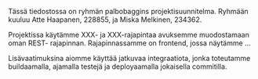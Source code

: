 Tässä tiedostossa on ryhmän palbobaggins projektisuunnitelma. Ryhmään kuuluu
Atte Haapanen, 228855, ja Miska Melkinen, 234362.

Projektissa käytämme XXX- ja XXX-rajapintaa avuksemme muodostamaan oman REST-
rajapinnan. Rajapinnassamme on frontend, jossa näytämme ...

Lisävaatimuksina aiomme käyttää jatkuvaa integraatiota, jonka toteutamme
buildaamalla, ajamalla testejä ja deployaamalla jokaisella commitilla.
